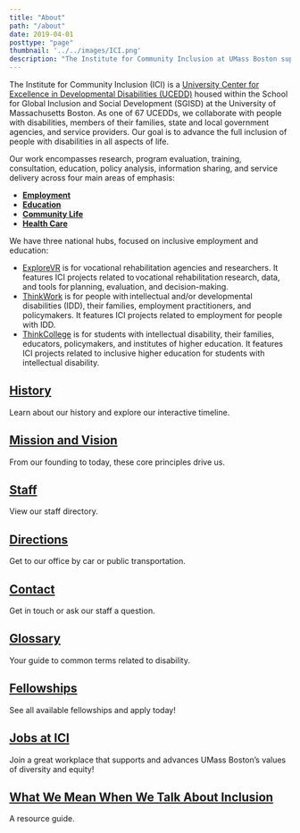 ```yaml
---
title: "About"
path: "/about"
date: 2019-04-01
posttype: "page"
thumbnail: '../../images/ICI.png'
description: "The Institute for Community Inclusion at UMass Boston supports the rights of children and adults with disabilities to participate in all aspects of society. As practitioners, researchers, and teachers, we form partnerships with individuals, families, and service agencies. Together we advocate for personal choice, self-determination, and social and economic justice."
---
```




<p> The Institute for Community Inclusion (ICI) is a <a href="https://www.aucd.org/template/index.cfm">University Center for Excellence in Developmental Disabilities (UCEDD)</a> housed within the School for Global Inclusion and Social Development (SGISD) at the University of Massachusetts Boston. As one of 67 UCEDDs, we collaborate with people with disabilities, members of their families, state and local government agencies, and service providers. Our goal is to advance the full inclusion of people with disabilities in all aspects of life. </p>

<p>Our work encompasses research, program evaluation, training, consultation, education, policy analysis, information sharing, and service delivery across four main areas of emphasis:
</p>
<ul>
<li><b><a href="/about/areas-of-emphasis/employment">Employment</a></b>  </li>
<li><b><a href="/about/areas-of-emphasis/education">Education</a></b>  </li>
<li><b><a href="/about/areas-of-emphasis/community">Community Life</a></b> </li>
<li><b><a href="/about/areas-of-emphasis/healthcare">Health Care </a></b></li>
</ul>

<p>We have three national hubs, focused on inclusive employment and education:</p>
<ul>
<li><a href="https://www.explorevr.org/">ExploreVR</a> is for vocational rehabilitation agencies and researchers. It features ICI projects related to vocational rehabilitation research, data, and tools for planning, evaluation, and decision-making.  </li>
<li><a href="https://www.thinkwork.org/">ThinkWork</a> is for people with intellectual and/or developmental disabilities (IDD), their families, employment practitioners, and policymakers. It features ICI projects related to employment for people with IDD.</li>
<li><a href="https://thinkcollege.net/">ThinkCollege</a> is for students with intellectual disability, their families, educators, policymakers, and institutes of higher education. It features ICI projects related to inclusive higher education for students with intellectual disability.  </li>
</ul>


<div class="row pt-4 mb-4">
<div class="col-md-4 col-sm-12 mb-4 d-flex align-self-stretch">
<div class="card w-100">
<div class="card-body">
 
<h2 class="card-title"><a class="link dt w-100 mt-2 dark-blue" href="/about/history">History</a></h2>

<p class="card-text">Learn about our history and explore our interactive timeline.</p>   
</div>
</div>
</div>

<div class="col-md-4 col-sm-12 mb-4 d-flex align-self-stretch">
<div class="card w-100">
<div class="card-body">

<h2 class="card-title"><a href="/about/mission" class="link dt w-100 mt-2 dark-blue">Mission and Vision</a></h2>

<p class="card-text">From our founding to today, these core principles drive us.</p>  
</div>
</div>
</div>

<div class="col-md-4 col-sm-12 mb-4 d-flex align-self-stretch">
<div class="card w-100">
<div class="card-body">

<h2 class="card-title"><a class="dark-blue" href="/about/staff-directory">Staff</a></h2>

<p class="card-text">View our staff directory.</p> 
</div>
</div>
</div>


<div class="col-md-4 col-sm-12 mb-4 d-flex align-self-stretch">
<div class="card w-100">
<div class="card-body">
    <h2 class="card-title"><a class="link dt w-100 mt-2 dark-blue" href="/about/directions">Directions</a></h2>
     <p class="card-text">Get to our office by car or public transportation. </p>  
   </div>
</div>
</div>

<div class="col-md-4 col-sm-12 mb-4 d-flex align-self-stretch">
<div class="card w-100">
<div class="card-body">
    <h2 class="card-title"> 
    <a class="link dt w-100 mt-2 dark-blue" href="/about/contact">Contact</a></h2>
   <p class="card-text">Get in touch or ask our staff a question. </p>
  </div>
</div>
</div>


<div class="col-md-4 col-sm-12 mb-4 d-flex align-self-stretch">
<div class="card w-100">
<div class="card-body">
        
   <h2 class="card-title"><a class="link dt w-100 mt-2 dark-blue" href="/about/glossary">Glossary</a></h2>
       <p class="card-text">Your guide to common terms related to disability.</p> 
</div>
</div>
</div>


<div class="col-md-4 col-sm-12 mb-4 d-flex align-self-stretch">
<div class="card w-100">
<div class="card-body">
        
   <h2 class="card-title"><a class="link dt w-100 mt-2 dark-blue" href="/about/fellowships">Fellowships</a></h2>
       <p class="card-text">See all available fellowships and apply today! </p> 
</div>
</div>
</div>




<div class="col-md-4 col-sm-12 mb-4 d-flex align-self-stretch">
<div class="card w-100">
<div class="card-body">
        
   <h2 class="card-title"><a class="link dt w-100 mt-2 dark-blue" href="/jobs">Jobs at ICI</a></h2>
       <p class="card-text"> Join a great workplace that supports and advances UMass Boston’s values of diversity and equity!</p> 
</div>
</div>
</div>


<div class="col-md-4 col-sm-12 mb-4 d-flex align-self-stretch">
<div class="card w-100">
<div class="card-body">

<h2 class="card-title"><a class="link dt w-100 mt-2 dark-blue" href="/about/what-we-mean-when-we-talk-about-inclusion">What We Mean When We Talk About Inclusion</a></h2>

<p class="card-text">A resource guide.</p>   
</div>
</div>
</div>
</div>
